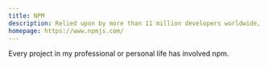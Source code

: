 ```yaml
---
title: NPM
description: Relied upon by more than 11 million developers worldwide, npm is committed to making JavaScript development elegant, productive, and safe.
homepage: https://www.npmjs.com/
---
```


Every project in my professional or personal life has involved npm.
